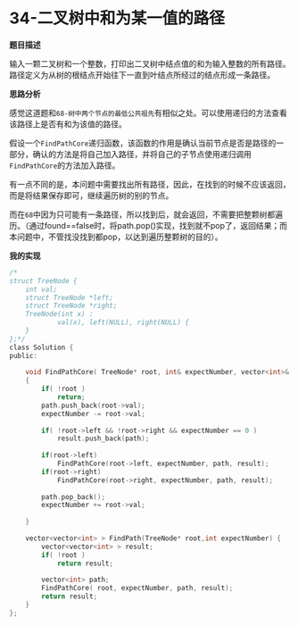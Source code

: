 # 34-二叉树中和为某一值的路径

**题目描述**

输入一颗二叉树和一个整数，打印出二叉树中结点值的和为输入整数的所有路径。路径定义为从树的根结点开始往下一直到叶结点所经过的结点形成一条路径。

**思路分析**

感觉这道题和`68-树中两个节点的最低公共祖先`有相似之处。可以使用递归的方法查看该路径上是否有和为该值的路径。

假设一个`FindPathCore`递归函数，该函数的作用是确认当前节点是否是路径的一部分，确认的方法是将自己加入路径，并将自己的子节点使用递归调用`FindPathCore`的方法加入路径。

有一点不同的是，本问题中需要找出所有路径，因此，在找到的时候不应该返回，而是将结果保存即可，继续遍历树的别的节点。

而在`68`中因为只可能有一条路径，所以找到后，就会返回，不需要把整颗树都遍历。（通过found==false时，将path.pop()实现，找到就不pop了，返回结果；而本问题中，不管找没找到都pop，以达到遍历整颗树的目的）。

**我的实现**

```c
/*
struct TreeNode {
	int val;
	struct TreeNode *left;
	struct TreeNode *right;
	TreeNode(int x) :
			val(x), left(NULL), right(NULL) {
	}
};*/
class Solution {
public:
    
    void FindPathCore( TreeNode* root, int& expectNumber, vector<int>& path, vector<vector<int> >& result )
    {
        if( !root )
            return;
        path.push_back(root->val);
        expectNumber -= root->val;
        
        if( !root->left && !root->right && expectNumber == 0 )
            result.push_back(path);
        
        if(root->left)
            FindPathCore(root->left, expectNumber, path, result);
        if(root->right)
            FindPathCore(root->right, expectNumber, path, result);
        
        path.pop_back();
        expectNumber += root->val;
        
    }
    
    vector<vector<int> > FindPath(TreeNode* root,int expectNumber) {
        vector<vector<int> > result;
        if( !root )
            return result;
        
        vector<int> path;
        FindPathCore( root, expectNumber, path, result);
        return result; 
    }
};
```